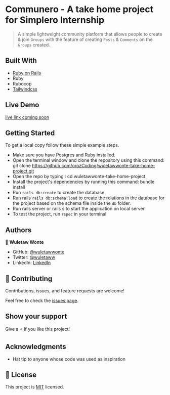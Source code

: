 # Communero - A take home project for Simplero Internship

> A simple lightweight community platform that allows people to create & join `Groups` with the feature of creating `Posts` & `Comments` on the `Groups` created.

## Built With

- [Ruby on Rails](https://rubyonrails.org)
- Ruby
- Rubocop
- [Tailwindcss](https://tailwindcss.com)

## Live Demo

[live link coming soon](https://linktr.ee/wuletawwonte)

## Getting Started

To get a local copy follow these simple example steps.

- Make sure you have Postgres and Ruby installed.
- Open the terminal window and clone the repository using this command: git clone https://github.com/orozCoding/wuletawwonte-take-home-project.git
- Open the repo by typing : cd wuletawwonte-take-home-project
- Install the project's dependencies by running this command: bundle install
- Run `rails db:create` to create the database.
- Run rails `rails db:schema:load` to create the relations in the database for the project based on the schema file inside the `db` folder.
- Run rails server or rails s to start the application on local server.
- To test the project, run `rspec` in your terminal

## Authors

👤 **Wuletaw Wonte**

- GitHub: [@wuletawwonte](https://github.com/wuletawwonte)
- Twitter: [@wuletaww](https://twitter.com/wuletaww)
- LinkedIn: [LinkedIn](https://linkedin.com/in/wuletaw-wonte)

## 🤝 Contributing

Contributions, issues, and feature requests are welcome!

Feel free to check the [issues page](../../issues/).

## Show your support

Give a ⭐️ if you like this project!

## Acknowledgments

- Hat tip to anyone whose code was used as inspiration

## 📝 License

This project is [MIT](./LICENSE.md) licensed.
